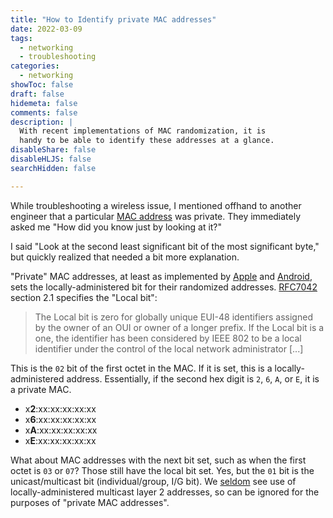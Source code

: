 ```yaml
---
title: "How to Identify private MAC addresses"
date: 2022-03-09
tags:
  - networking
  - troubleshooting
categories:
  - networking
showToc: false
draft: false
hidemeta: false
comments: false
description: |
  With recent implementations of MAC randomization, it is
  handy to be able to identify these addresses at a glance.
disableShare: false
disableHLJS: false
searchHidden: false

---
```


While troubleshooting a wireless issue, I mentioned offhand to another
engineer that a particular [MAC address][mac] was private.  They
immediately asked me "How did you know just by looking at it?"

I said "Look at the second least significant bit of the most significant
byte," but quickly realized that needed a bit more explanation.

"Private" MAC addresses, at least as implemented by [Apple][apple]
and [Android][android], sets the locally-administered bit for their
randomized addresses.  [RFC7042][rfc7042] section 2.1 specifies the
"Local bit":

> The Local bit is zero for globally unique EUI-48 identifiers assigned
> by the owner of an OUI or owner of a longer prefix.  If the Local
> bit is a one, the identifier has been considered by IEEE 802 to be a
> local identifier under the control of the local network administrator
> [...]

This is the `02` bit of the first octet in the MAC.  If it is set, this
is a locally-administered address.  Essentially, if the second hex digit
is `2`, `6`, `A`, or `E`, it is a private MAC.

- x**2**:xx:xx:xx:xx:xx
- x**6**:xx:xx:xx:xx:xx
- x**A**:xx:xx:xx:xx:xx
- x**E**:xx:xx:xx:xx:xx

What about MAC addresses with the next bit set, such as when the first
octet is `03` or `07`?  Those still have the local bit set.  Yes,
but the `01` bit is the unicast/multicast bit (individual/group, I/G
bit).  We [seldom][rfc2464] see use of locally-administered multicast
layer 2 addresses, so can be ignored for the purposes of "private MAC
addresses".

[mac]: https://en.wikipedia.org/wiki/MAC_address
[apple]: https://support.apple.com/en-us/HT211227
[android]: https://source.android.com/devices/tech/connect/wifi-mac-randomization
[rfc7042]: https://www.rfc-editor.org/rfc/rfc7042.html#section-2.1
[rfc2464]: https://www.rfc-editor.org/rfc/rfc2464.html#section-7
